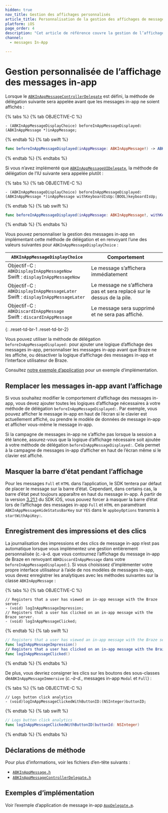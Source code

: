 ```yaml
---
hidden: true
nav_title: Gestion des affichages personnalisés
article_title: Personnalisation de la gestion des affichages de messages in-app pour iOS
platform: iOS
page_order: 4
description: "Cet article de référence couvre la gestion de l’affichage personnalisé de la messagerie dans l’application pour votre application iOS."
channel:
  - messages In-App

---
```


# Gestion personnalisée de l’affichage des messages in-app

Lorsque le [`ABKInAppMessageControllerDelegate`][16] est défini, la méthode de délégation suivante sera appelée avant que les messages in-app ne soient affichés :

{% tabs %}
{% tab OBJECTIVE-C %}

```objc
- (ABKInAppMessageDisplayChoice) beforeInAppMessageDisplayed:(ABKInAppMessage *)inAppMessage;
```

{% endtab %}
{% tab swift %}

```swift
func beforeInAppMessageDisplayed(inAppMessage: ABKInAppMessage!) -> ABKInAppMessageDisplayChoice
```

{% endtab %}
{% endtabs %}

Si vous n’avez implémenté que [`ABKInAppMessageUIDelegate`][34], la méthode de délégation de l’IU suivante sera appelée plutôt :

{% tabs %}
{% tab OBJECTIVE-C %}

```objc
- (ABKInAppMessageDisplayChoice) beforeInAppMessageDisplayed:(ABKInAppMessage *)inAppMessage withKeyboardIsUp:(BOOL)keyboardIsUp;
```

{% endtab %}
{% tab swift %}

```swift
func beforeInAppMessageDisplayed(inAppMessage: ABKInAppMessage!, withKeyboardIsUp keyboardIsUp: Bool) -> ABKInAppMessageDisplayChoice
```

{% endtab %}
{% endtabs %}

Vous pouvez personnaliser la gestion des messages in-app en implémentant cette méthode de délégation et en renvoyant l’une des valeurs suivantes pour `ABKInAppMessageDisplayChoice` :

| `ABKInAppMessageDisplayChoice` | Comportement |
| -------------------------- | -------- |
| Objectif-C : `ABKDisplayInAppMessageNow`<br>Swift : `displayInAppMessageNow` | Le message s’affichera immédiatement |
| Objectif-C : `ABKDisplayInAppMessageLater`<br>Swift : `displayInAppMessageLater` | Le message ne s’affichera pas et sera replacé sur le dessus de la pile. |
| Objectif-C : `ABKDiscardInAppMessage`<br>Swift : `discardInAppMessage`| Le message sera supprimé et ne sera pas affiché. |
{: .reset-td-br-1 .reset-td-br-2}

Vous pouvez utiliser la méthode de délégation `beforeInAppMessageDisplayed:` pour ajouter une logique d’affichage des messages in-app, personnaliser les messages in-app avant que Braze ne les affiche, ou désactiver la logique d’affichage des messages in-app et l’interface utilisateur de Braze.

Consultez [notre exemple d’application][36] pour un exemple d’implémentation.

## Remplacer les messages in-app avant l’affichage

Si vous souhaitez modifier le comportement d’affichage des messages in-app, vous devez ajouter toutes les logiques d’affichage nécessaires à votre méthode de délégation `beforeInAppMessageDisplayed:`. Par exemple, vous pouvez afficher le message in-app en haut de l’écran si le clavier est actuellement affiché, ou prendre le modèle de données de message in-app et afficher vous-même le message in-app.

Si la campagne de messages in-app ne s’affiche pas lorsque la session a été lancée, assurez-vous que la logique d’affichage nécessaire soit ajoutée à votre méthode de délégation `beforeInAppMessageDisplayed:`. Cela permet à la campagne de messages in-app d’afficher en haut de l’écran même si le clavier est affiché.

## Masquer la barre d’état pendant l’affichage

Pour les messages `Full` et `HTML` dans l’application, le SDK tentera par défaut de placer le message sur la barre d’état. Cependant, dans certains cas, la barre d’état peut toujours apparaître en haut du message in-app. À partir de la version [3.21.1](https://github.com/Appboy/appboy-ios-sdk/blob/master/CHANGELOG.md#3211) du SDK iOS, vous pouvez forcer à masquer la barre d’état lors de l’affichage des messages in-app `Full` et `HTML` en paramétrant `ABKInAppMessageHideStatusBarKey` sur `YES` dans le `appboyOptions` transmis à `startWithApiKey:`.

## Enregistrement des impressions et des clics

La journalisation des impressions et des clics de message in-app n’est pas automatique lorsque vous implémentez une gestion entièrement personnalisée (c.-à-d. que vous contournez l’affichage du message in-app de Braze en renvoyant `ABKDiscardInAppMessage` dans votre `beforeInAppMessageDisplayed:`). Si vous choisissez d’implémenter votre propre interface utilisateur à l’aide de nos modèles de messages in-app, vous devez enregistrer les analytiques avec les méthodes suivantes sur la classe `ABKInAppMessage` :

{% tabs %}
{% tab OBJECTIVE-C %}

```objc
// Registers that a user has viewed an in-app message with the Braze server.
- (void) logInAppMessageImpression;
// Registers that a user has clicked on an in-app message with the Braze server.
- (void) logInAppMessageClicked;
```

{% endtab %}
{% tab swift %}

```swift
// Registers that a user has viewed an in-app message with the Braze server.
func logInAppMessageImpression()
// Registers that a user has clicked on an in-app message with the Braze server.
func logInAppMessageClicked()
```

{% endtab %}
{% endtabs %}

De plus, vous devriez consigner les clics sur les boutons des sous-classes de`ABKInAppMessageImmersive` (*c.-à-d.*, messages in-app `Modal` et `Full`) :

{% tabs %}
{% tab OBJECTIVE-C %}

```objc
// Logs button click analytics
- (void)logInAppMessageClickedWithButtonID:(NSInteger)buttonID;
```

{% endtab %}
{% tab swift %}

```swift
// Logs button click analytics
func logInAppMessageClickedWithButtonID(buttonId: NSInteger)
```

{% endtab %}
{% endtabs %}

## Déclarations de méthode

Pour plus d’informations, voir les fichiers d’en-tête suivants :

- [`ABKInAppMessage.h`][14]
- [`ABKInAppMessageControllerDelegate.h`][16]

## Exemples d’implémentation

Voir l’exemple d’application de message in-app [`AppDelegate.m`][36].


[16]: https://github.com/Appboy/appboy-ios-sdk/blob/master/AppboyKit/include/ABKInAppMessageControllerDelegate.h
[36]: https://github.com/Appboy/appboy-ios-sdk/blob/master/Samples/InAppMessage/BrazeInAppMessageSample/BrazeInAppMessageSample/AppDelegate.m
[34]: https://github.com/Appboy/appboy-ios-sdk/blob/master/AppboyUI/ABKInAppMessage/ABKInAppMessageUIDelegate.h
[14]: https://github.com/Appboy/appboy-ios-sdk/blob/master/AppboyKit/include/ABKInAppMessage.h

